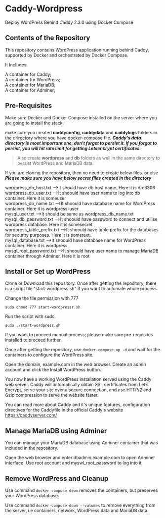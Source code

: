 # Caddy-Wordpress
Deploy WordPress Behind Caddy 2.3.0 using Docker Compose

## Contents of the Repository
This repository contains WordPress application running behind Caddy, supported by Docker and orchestrated by Docker Compose.

It Includes:

A container for Caddy;\
A container for WordPress;\
A container for MariaDB;\
A container for Adminer;

## Pre-Requisites
Make sure Docker and Docker Compose installed on the server where you are going to install the stack.

make sure you created **caddyconfig**, **caddydata** and **caddylogs** folders in the drirectory where you have docker-compose file. ***Caddy's data directory is most important one, don't forget to persist it. If you forgot to persist, you will hit rate limit for getting Letsencrypt certificates.***

> Also create **wordpress** and **db** folders as well in the same directory to persist WordPress and MariaDB data.

If you are cloning the repository, then no need to create below files. or else ***Please make sure you have below secret files created in the directory***

wordpress_db_host.txt -->It should have db host name. Here it is db:3306 \
wordpress_db_user.txt -->It shoould have user name to log into db container. Here it is someuser \
wordpress_db_name.txt -->It shoould have database name for WordPress container. Here it is wordpress-user \
mysql_user.txt -->It should be same as wordpress_db_name.txt \
mysql_db_password.txt -->It shoould have password to connect and utilise wordpress database. Here it is somesecret \
wordpress_table_prefix.txt -->It shoould have table prefix for the databases for security purposes. Here it is sometext_ \
mysql_database.txt -->It shoould have database name for WordPress container. Here it is wordpress \
mysql_root_password.txt -->It shoould have user name to manage MariaDB container through Adminer. Here it is root 

## Install or Set up WordPress
Clone or Download this repository. Once after getting the repository, there is a script file "start-wordpress.sh" if you want to automate whole process.

Change the file permission with 777

```sudo chmod 777 start-wordpressr.sh```

Run the script with sudo.

```sudo ./start-wordpress.sh```

If you want to proceed manual process; please make sure pre-requisites installed to proceed further.

Once after getting the repository, use ```docker-compose up -d``` and wait for the containers to configure the WordPress site.

Open the domain, example.com in the web browser. Create an admin account and click the Install WordPress button.

You now have a working WordPress installation served using the Caddy web server. Caddy will automatically obtain SSL certificates from Let’s Encrypt, serve your site over a secure connection, and use HTTP/2 and Gzip compression to serve the website faster.

You can read more about Caddy and it's unique features, configuration directives for the Caddyfile in the official Caddy's website https://caddyserver.com/

## Manage MariaDB using Adminer
You can manage your MariaDB database using Adminer container that was included in the repository.

Open the web browser and enter dbadmin.example.com to open Adminer interface. Use root account and myswl_root_password to log into it.

## Remove WordPress and Cleanup
Use command ```docker-compose down``` removes the containers, but preserves your WordPress database.

Use command ```docker-compose down --volumes``` to remove everything from the server, i.e containers, network, WordPress data and MariaDB data.

